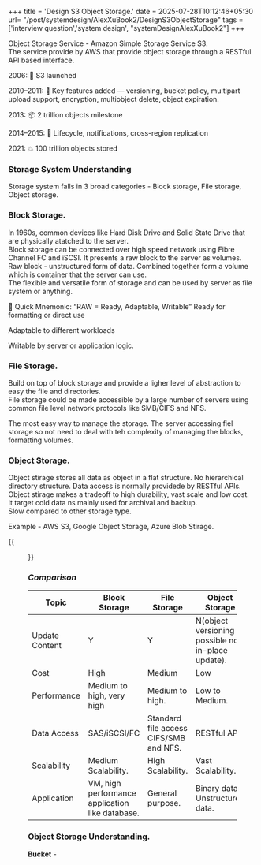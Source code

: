 +++
title = 'Design S3 Object Storage.'
date = 2025-07-28T10:12:46+05:30
url= "/post/systemdesign/AlexXuBook2/DesignS3ObjectStorage"
tags = ['interview question','system design', "systemDesignAlexXuBook2"]
+++

Object Storage Service - Amazon Simple Storage Service S3.  
The service provide by AWS that provide object storage through a RESTful API based interface.

2006: 🚀 S3 launched

2010–2011: 🔐 Key features added — versioning, bucket policy, multipart upload support, encryption, multiobject delete, object expiration.

2013: 📦 2 trillion objects milestone

2014–2015: 🔁 Lifecycle, notifications, cross-region replication

2021: 💥 100 trillion objects stored

### **Storage System Understanding**
Storage system falls in 3 broad categories - Block storage, File storage, Object storage.

### Block Storage.
In 1960s, common devices like Hard Disk Drive and Solid State Drive that are physically atatched to the server.  
Block storage can be connected over high speed network using Fibre Channel FC and iSCSI. 
It presents a raw block to the server as volumes. Raw block - unstructured form of data. Combined together form a volume which is container that the server can use.  
The flexible and versatile form of storage and can be used by server as file system or anything.

🧠 Quick Mnemonic: “RAW = Ready, Adaptable, Writable”
Ready for formatting or direct use

Adaptable to different workloads

Writable by server or application logic.

### File Storage.
Build on top of block storage and provide a ligher level of abstraction to easy the file and directories.  
File storage could be made accessible by a large number of servers using common file level network protocols like SMB/CIFS and NFS. 

The most easy way to manage the storage. The server accessing fiel storage so not need to deal with teh complexity of managing the blocks, formatting volumes.

### Object Storage.
Object stirage stores all data as object in a flat structure. No hierarchical directory structure. Data access is normally providede by RESTful APIs.
Object stirage makes a tradeoff to high durability, vast scale and low cost.  
It target cold data ns mainly used for archival and backup.  
Slow compared to other storage type.  

Example - AWS S3, Google Object Storage, Azure Blob Stirage.

{{<figure src="/images/SystemDesign/DesignExample/ObjectStorageS3/DifferentStorageStructure.png" alt="KafkaCluster." caption="Different Storage Structure">}}

### _Comparison_
|Topic|Block Storage|File Storage|Object Storage|
|---|---|---|---|
|Update Content|Y|Y|N(object versioning possible no in-place update).|
|Cost|High|Medium|Low|
|Performance|Medium to high, very high|Medium to high.|Low to Medium.|
|Data Access|SAS/iSCSI/FC|Standard file access CIFS/SMB and NFS.|RESTful API.|
|Scalability|Medium Scalability.|High Scalability.|Vast Scalability.|
|Application|VM, high performance application like database.|General purpose.|Binary data, Unstructured data.|

### **Object Storage Understanding.**

**Bucket** - 










